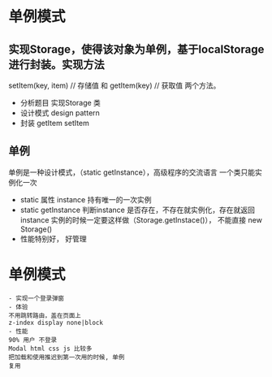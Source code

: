 # 单例模式

## 实现Storage，使得该对象为**单例**，基于localStorage 进行封装。实现方法
setItem(key, item) // 存储值 和 getItem(key) // 获取值 两个方法。

- 分析题目
实现Storage 类
- 设计模式 design pattern
- 封装 
    getItem
    setItem

## 单例
单例是一种设计模式，（static getInstance），高级程序的交流语言
一个类只能实例化一次
- static 属性 instance 持有唯一的一次实例
- static getInstance 判断instance 是否存在，不存在就实例化，存在就返回instance
    实例的时候一定要这样做（Storage.getInstace()）， 不能直接 new Storage() 
- 性能特别好， 好管理

# 单例模式

    - 实现一个登录弹窗
    - 体验
    不用跳转路由，盖在页面上
    z-index display none|block
    - 性能
    90% 用户 不登录
    Modal html css js 比较多
    把加载和使用推迟到第一次用的时候, 单例
    复用